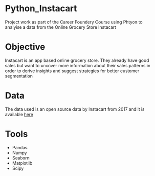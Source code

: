 # Python_Instacart
Project work as part of the Career Foundery Course using Phtyon to analyise a data from the Online Grocery Store Instacart



# Objective
Instacart is an app based online grocery store. They already have good sales but want to uncover more information about their sales patterns in order to derive insights and suggest strategies for better customer segmentation

# Data
The data used is an open source data by Instacart from 2017 and it is available [here](https://www.instacart.com/datasets/grocery-shopping-2017)


# Tools
- Pandas
- Numpy
- Seaborn
- Matplotlib
- Scipy
